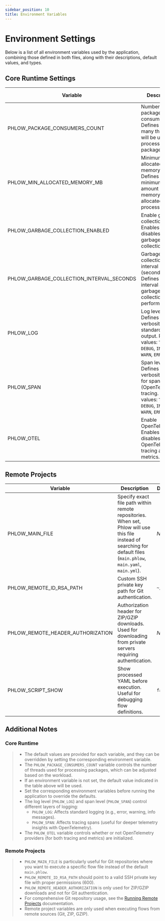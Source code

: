 ```yaml
---
sidebar_position: 10
title: Environment Variables
---
```

# Environment Settings

Below is a list of all environment variables used by the application, combining those defined in both files, along with their descriptions, default values, and types.

## Core Runtime Settings

| Variable  | Description | Default Value | Type    |
|-----------|-------------|---------------|---------|
| PHLOW_PACKAGE_CONSUMERS_COUNT | Number of package consumers. Defines how many threads will be used to process packages. | `10` | `i32` |
| PHLOW_MIN_ALLOCATED_MEMORY_MB | Minimum allocated memory (MB). Defines the minimum amount of memory, in MB, allocated to the process. | `10` | `usize` |
| PHLOW_GARBAGE_COLLECTION_ENABLED | Enable garbage collection. Enables or disables garbage collection (GC). | `true` | `bool` |
| PHLOW_GARBAGE_COLLECTION_INTERVAL_SECONDS | Garbage collection interval (seconds). Defines the interval at which garbage collection will be performed. | `60` | `u64` |
| PHLOW_LOG | Log level. Defines the log verbosity for standard logging output. Possible values: `TRACE`, `DEBUG`, `INFO`, `WARN`, `ERROR`. | `WARN` | `str` |
| PHLOW_SPAN | Span level. Defines the verbosity level for span (OpenTelemetry) tracing. Possible values: `TRACE`, `DEBUG`, `INFO`, `WARN`, `ERROR`. | `INFO` | `str` |
| PHLOW_OTEL | Enable OpenTelemetry. Enables or disables OpenTelemetry tracing and metrics. | `true` | `bool` |

## Remote Projects

| Variable  | Description | Default Value | Type    |
|-----------|-------------|---------------|---------|
| PHLOW_MAIN_FILE | Specify exact file path within remote repositories. When set, Phlow will use this file instead of searching for default files (`main.phlow`, `main.yaml`, `main.yml`). | _None_ | `str` |
| PHLOW_REMOTE_ID_RSA_PATH | Custom SSH private key path for Git authentication. | `~/.ssh/id_rsa` | `str` |
| PHLOW_REMOTE_HEADER_AUTHORIZATION | Authorization header for ZIP/GZIP downloads. Used for downloading from private servers requiring authentication. | _None_ | `str` |
| PHLOW_SCRIPT_SHOW | Show processed YAML before execution. Useful for debugging flow definitions. | `false` | `bool` |


## Additional Notes

### Core Runtime
> - The default values are provided for each variable, and they can be overridden by setting the corresponding environment variable.
> - The `PHLOW_PACKAGE_CONSUMERS_COUNT` variable controls the number of threads used for processing packages, which can be adjusted based on the workload.
> - If an environment variable is not set, the default value indicated in the table above will be used.
> - Set the corresponding environment variables before running the application to override the defaults.
> - The log level (`PHLOW_LOG`) and span level (`PHLOW_SPAN`) control different layers of logging:
>   - `PHLOW_LOG`: Affects standard logging (e.g., error, warning, info messages).
>   - `PHLOW_SPAN`: Affects tracing spans (useful for deeper telemetry insights with OpenTelemetry).
> - The `PHLOW_OTEL` variable controls whether or not OpenTelemetry providers (for both tracing and metrics) are initialized.

### Remote Projects
> - `PHLOW_MAIN_FILE` is particularly useful for Git repositories where you want to execute a specific flow file instead of the default `main.phlow`.
> - `PHLOW_REMOTE_ID_RSA_PATH` should point to a valid SSH private key file with proper permissions (600).
> - `PHLOW_REMOTE_HEADER_AUTHORIZATION` is only used for ZIP/GZIP downloads and not for Git authentication.
> - For comprehensive Git repository usage, see the [Running Remote Projects](./remote-projects/remote-projects.md) documentation.
> - Remote project variables are only used when executing flows from remote sources (Git, ZIP, GZIP).
